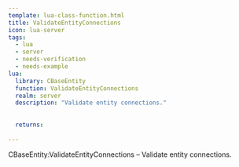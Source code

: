 ```yaml
---
template: lua-class-function.html
title: ValidateEntityConnections
icon: lua-server
tags:
  - lua
  - server
  - needs-verification
  - needs-example
lua:
  library: CBaseEntity
  function: ValidateEntityConnections
  realm: server
  description: "Validate entity connections."
  
  
  returns:
    
---
```


<div class="lua__search__keywords">
CBaseEntity:ValidateEntityConnections &#x2013; Validate entity connections.
</div>
